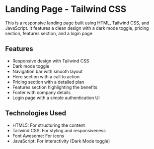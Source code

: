 # Landing Page - Tailwind CSS
This is a responsive landing page built using HTML, Tailwind CSS, and JavaScript. It features a clean design with a dark mode toggle, pricing section, features section, and a login page

## Features
- Responsive design with Tailwind CSS
- Dark mode toggle
- Navigation bar with smooth layout
- Hero section with a call to action
- Pricing section with a detailed plan
- Features section highlighting the benefits
- Footer with company details
- Login page with a simple authentication UI

## Technologies Used
- HTML5: For structuring the content
- Tailwind CSS: For styling and responsiveness
- Font Awesome: For icons
- JavaScript: For interactivity (Dark Mode toggle)

  
  
